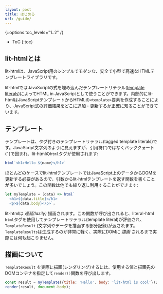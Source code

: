 ```yaml
---
layout: post
title: はじめる
url: /guide/
---
```


{::options toc_levels="1..2" /}
* ToC
{:toc}

## lit-htmlとは

<!-- original:
lit-html is a simple, modern, safe, small and fast HTML templating library for JavaScript.

lit-html lets you write HTML templates in JavaScript using [template literals] with embedded JavaScript expressions. Behind the scenes lit-html creates HTML `<template>` elements from your JavaScript templates and processes them so that it knows exactly where to insert and update the values from expressions.
-->

lit-htmlは、JavaScript用のシンプルでモダンな、安全で小型で高速なHTMLテンプレートライブラリです。

lit-htmlではJavaScriptの式を埋め込んだテンプレートリテラル([template literals])によってHTML in JavaScriptとして使うことができます。内部的にlit-htmlはJavaScriptテンプレートからHTMLの`<template>`要素を作成することにより、JavaScript式の評価結果をどこに追加・更新するか正確に知ることができています。

## テンプレート

<!-- original:
lit-html templates are tagged template literals - they look like JavaScript strings but are enclosed in backticks (`` ` ``) instead of quotes - and tagged with lit-html's `html` tag:
-->

テンプレートは、タグ付きのテンプレートリテラル(tagged template literals)です。JavaScript文字列のように見えますが、引用符(")ではなくバッククォート(`` ` ``)で囲まれ、lit-htmlの`html`タグが使用されます:

```js
html`<h1>Hello ${name}</h1>`
```

<!-- original:
Since lit-html templates almost always need to merge in data from JavaScript values, and be able to update DOM when that data changes, they'll most often be written within functions that take some data and return a lit-html template, so that the function can be called multiple times:
-->

ほとんどのケースでlit-htmlテンプレートではJavaScript上のデータからDOMを更新する必要があるので、引数からlit-htmlテンプレートを返す関数を書くことが多いでしょう。この関数は他でも繰り返し利用することができます:

```js
let myTemplate = (data) => html`
  <h1>${data.title}</h1>
  <p>${data.body}</p>`;
```

<!-- original:
lit-html is _lazily_ rendered. Calling this function will evaluate the template literal using lit-html `html` tag, and return a `TemplateResult` - a record of the template to render and data to render it with. `TemplateResults` are very cheap to produce and no real work actually happens until they are _rendered_ to the DOM.
-->

lit-htmlは _遅延(lazily)_ 描画されます。この関数が呼び出されると、literal-html `html`タグを使用してテンプレートリテラル(template literal)が評価され、`TemplateResult` (文字列やデータを描画する部分記録)が返されます。`TemplateResults`は生成するのが非常に軽く、実際にDOMに _描画_ されるまで実際には何も起こりません。

## 描画について

<!-- original:
To render a `TemplateResult`, call the `render()` function with a result and DOM container to render to:
-->

`TemplateResult` を実際に描画(レンダリング)するには、使用する値と描画先のDOMコンテナを指定して`render()`関数を呼び出します。



```js
const result = myTemplate({title: 'Hello', body: 'lit-html is cool'});
render(result, document.body);
```

[template literals]: https://developer.mozilla.org/en-US/docs/Web/JavaScript/Reference/Template_literals
